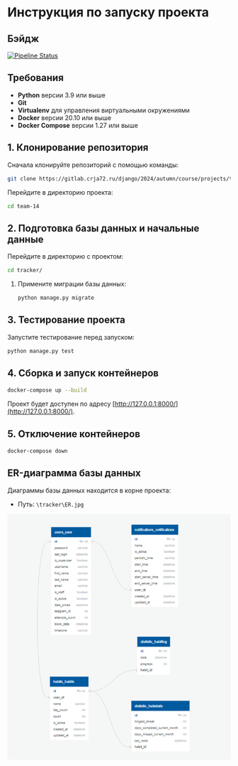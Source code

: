 # Инструкция по запуску проекта

## Бэйдж

[![Pipeline Status](https://https://gitlab.crja72.ru/django/2024/autumn/course/projects/team-14/badges/main/pipeline.svg)](https://gitlab.crja72.ru/django/2024/autumn/course/projects/team-14/pipelines)

## Требования

- **Python** версии 3.9 или выше
- **Git**
- **Virtualenv** для управления виртуальными окружениями
- **Docker** версии 20.10 или выше
- **Docker Compose** версии 1.27 или выше

## 1. Клонирование репозитория

Сначала клонируйте репозиторий с помощью команды:

```bash
git clone https://gitlab.crja72.ru/django/2024/autumn/course/projects/team-14.git
```

Перейдите в директорию проекта:

```bash
cd team-14
```

## 2. Подготовка базы данных и начальные данные

Перейдите в директорию с проектом:

```bash
cd tracker/
```

1. Примените миграции базы данных:

    ```bash
    python manage.py migrate
    ```

## 3. Тестирование проекта

Запустите тестирование перед запуском:

```bash
python manage.py test
```

## 4. Сборка и запуск контейнеров

```bash
docker-compose up --build
```

Проект будет доступен по адресу [http://127.0.0.1:8000/](http://127.0.0.1:8000/).

## 5. Отключение контейнеров

```bash
docker-compose down
```

## ER-диаграмма базы данных

Диаграммы базы данных находится в корне проекта:

- Путь: `\tracker\ER.jpg`

![ER Diagram](ER.jpg)
